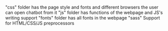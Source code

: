 "css" folder has the page style and fonts and different browsers the user can open chatbot from it
"js" folder has functions of the webpage and JS's writing support
"fonts" folder has all fonts in the webpage
"sass" Support for HTML/CSS/JS preprocessors 
